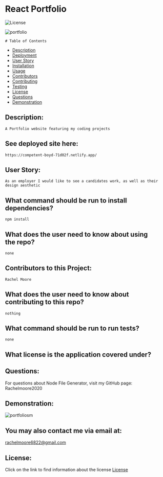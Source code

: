 

  # React Portfolio

  ![License](https://img.shields.io/badge/License--blue.svg "License Badge")
  
![portfolio](https://user-images.githubusercontent.com/68473729/107989329-12746300-6fa0-11eb-8a91-158c94c3cb62.jpg)

    # Table of Contents

* [Description](#description)
* [Deployment](#see-deployed-site-here)
* [User Story](#user-story)
* [Installation](#what-command-should-be-run-to-install-dependencies)
* [Usage](#what-does-the-user-need-to-know-about-using-the-repo)
* [Contributors](#contributors-to-this-project)
* [Contributing](#what-does-the-user-need-to-know-about-contributing-to-this-repo)
* [Testing](#what-command-should-be-run-to-run-tests)
* [License](#what-license-is-the-application-covered-under)
* [Questions](#questions)
* [Demonstration](#demonstration)
    

## Description:
    A Portfolio website featuring my coding projects

## See deployed site here:
    https://competent-boyd-71d02f.netlify.app/

## User Story:
    As an employer I would like to see a candidates work, as well as their design aesthetic

## What command should be run to install dependencies?
    npm install

## What does the user need to know about using the repo?
    none

## Contributors to this Project:
    Rachel Moore

## What does the user need to know about contributing to this repo?
    nothing

## What command should be run to run tests?
    none

## What license is the application covered under?
    

## Questions:
For questions about Node File Generator, visit my GitHub page:
    Rachelmoore2020

## Demonstration:
![portfoliosm](https://user-images.githubusercontent.com/68473729/107991767-4736e900-6fa5-11eb-8008-961e02b4aec2.gif)


  ## You may also contact me via email at:
  rachelmoore6822@gmail.com
  
  ## License:
  Click on the link to find information about the license
  [License](https://opensource.org/licenses/)
